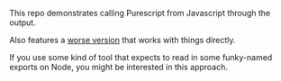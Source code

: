 This repo demonstrates calling Purescript from Javascript through the output.

Also features a [worse version](https://github.com/justinwoo/call-ps-from-js/tree/shittier-version) that works with things directly.

If you use some kind of tool that expects to read in some funky-named exports on Node, you might be interested in this approach.
